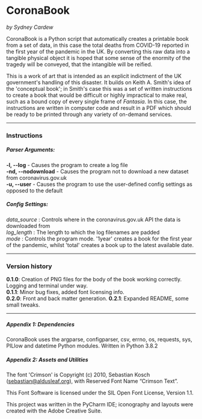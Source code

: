 # CoronaBook
*by Sydney Cardew*

CoronaBook is a Python script that automatically 
creates a printable book from a set of data, in this case the total deaths 
from COVID-19 reported in the first year of the pandemic in the UK. By converting
this raw data into a tangible physical object it is hoped that some sense
of the enormity of the tragedy will be conveyed, that the intangible will be 
reified.

This is a work of art that is intended as an explicit indictment of the UK
government's handling of this disaster. It builds on Keith A. Smith's idea
of the 'conceptual book'; in Smith's case this was a set of written instructions
to create a book that would be difficult or highly impractical to make real,
such as a bound copy of every single frame of *Fantasia*. In this case, the
instructions are written in computer code and result in a PDF which should be
ready to be printed through any variety of on-demand services.

---

### Instructions

##### Parser Arguments:

**-l, --log** - Causes the program to create a log file   
**-nd, --nodownload** - Causes the program not to download a new dataset from
coronavirus.gov.uk     
**-u, --user** - Causes the program to use the user-defined config settings as
opposed to the default

##### Config Settings:

*data_source* : Controls where in the coronavirus.gov.uk API the data 
is downloaded from    
*log_length* : The length to which the log filenames are padded    
*mode* : Controls the program mode. '1year' creates a book for the first year
of the pandemic, whilst 'total' creates a book up to the latest available date.

---

### Version history

**0.1.0**: Creation of PNG files for the body of the book 
working correctly. Logging and terminal under way.   
**0.1.1**: Minor bug fixes, added font licensing info.    
**0.2.0**: Front and back matter generation.
**0.2.1**: Expanded README, some small tweaks.

---

##### Appendix 1: Dependencies

CoronaBook uses the argparse, configparser, csv, errno, os, requests, sys, 
PILlow and datetime Python modules. Written in Python 3.8.2

##### Appendix 2: Assets and Utilities

The font 'Crimson' is Copyright (c) 2010, Sebastian Kosch (sebastian@aldusleaf.org), 
with Reserved Font Name “Crimson Text”.

This Font Software is licensed under the SIL Open Font License, Version 1.1.

This project was written in the PyCharm IDE; iconography and layouts were created
with the Adobe Creative Suite.